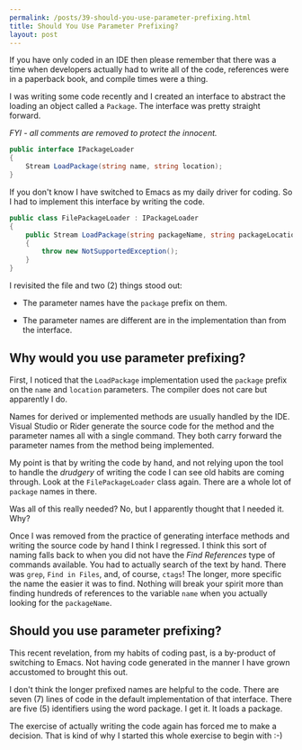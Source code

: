 ```yaml
---
permalink: /posts/39-should-you-use-parameter-prefixing.html
title: Should You Use Parameter Prefixing?
layout: post
---
```


If you have only coded in an IDE then please remember that there was a time when developers actually had to write all of the code, references were in a paperback book, and compile times were a thing.

I was writing some code recently and I created an interface to abstract the loading an object called a `Package`. The interface was pretty straight forward. 

*FYI - all comments are removed to protect the innocent.*

```c#
public interface IPackageLoader
{
    Stream LoadPackage(string name, string location);
}
```

If you don't know I have switched to Emacs as my daily driver for coding. So I had to implement this interface by writing the code.

```c#
public class FilePackageLoader : IPackageLoader
{
    public Stream LoadPackage(string packageName, string packageLocation)
    {
		throw new NotSupportedException();
    }
}
```

I revisited the file and two (2) things stood out:

- The parameter names have the `package` prefix on them.


- The parameter names are different are in the implementation than from the interface.

## Why would you use parameter prefixing?

First, I noticed that the `LoadPackage` implementation used the `package` prefix on the `name` and `location` parameters. The compiler does not care but apparently I do. 

Names for derived or implemented methods are usually handled by the IDE. Visual Studio or Rider generate the source code for the method and the parameter names all with a single command. They both carry forward the parameter names from the method being implemented.

My point is that by writing the code by hand, and not relying upon the tool to handle the *drudgery* of writing the code I can see old habits are coming through. Look at the `FilePackageLoader` class again. There are a whole lot of `package` names in there. 

Was all of this really needed? No, but I apparently thought that I needed it. Why?

Once I was removed from the practice of generating interface methods and writing the source code by hand I think I regressed. I think this sort of naming falls back to when you did not have the *Find References* type of commands available. You had to actually search of the text by hand. There was `grep`, `Find in Files`, and, of course, `ctags`! The longer, more specific the name the easier it was to find. Nothing will break your spirit more than finding hundreds of references to the variable `name` when you actually looking for the `packageName`. 

## Should you use parameter prefixing?

This recent revelation, from my habits of coding past, is a by-product of switching to Emacs. Not having code generated in the manner I have grown accustomed to brought this out.

I don't think the longer prefixed names are helpful to the code. There are seven (7) lines of code in the default implementation of that interface. There are five (5) identifiers using the word package. I get it. It loads a package.

The exercise of actually writing the code again has forced me to make a decision. That is kind of why I started this whole exercise to begin with :-)